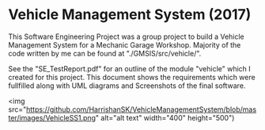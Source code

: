 # Vehicle Management System (2017)
This Software Engineering Project was a group project to build a Vehicle Management System for a Mechanic Garage Workshop.
Majority of the code written by me can be found at "./GMSIS/src/vehicle/".

See the "SE_TestReport.pdf" for an outline of the module "vehicle" which I created for this project.
This document shows the requirements which were fullfilled along with UML diagrams and Screenshots of the final software.

<img src="https://github.com/HarrishanSK/VehicleManagementSystem/blob/master/images/VehicleSS1.png" alt="alt text" width="400" height="500")
